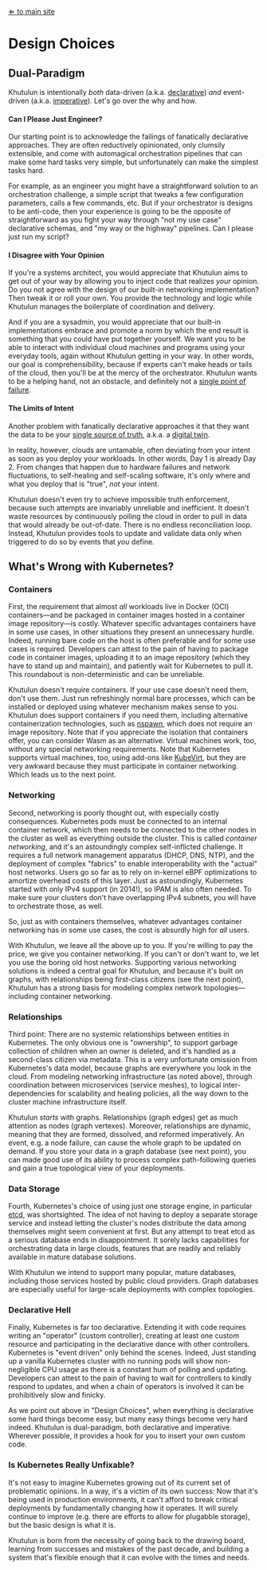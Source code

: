 [⇐ to main site](https://khutulun.org)

Design Choices
==============

Dual-Paradigm
-------------

Khutulun is intentionally *both* data-driven (a.k.a. [declarative](https://en.wikipedia.org/wiki/Declarative_programming)) *and* event-driven (a.k.a. [imperative](https://en.wikipedia.org/wiki/Imperative_programming)). Let's go over the why and how.

#### Can I Please Just Engineer?

Our starting point is to acknowledge the failings of fanatically declarative approaches. They are often reductively opinionated, only clumsily extensible, and come with automagical orchestration pipelines that can make some hard tasks very simple, but unfortunately can make the simplest tasks hard.

For example, as an engineer you might have a straightforward solution to an orchestration challenge, a simple script that tweaks a few configuration parameters, calls a few commands, etc. But if your orchestrator is designs to be anti-code, then your experience is going to be the opposite of straightforward as you fight your way through "not my use case" declarative schemas, and "my way or the highway" pipelines. Can I please just run my script?

#### I Disagree with Your Opinion

If you're a systems architect, you would appreciate that Khutulun aims to get out of your way by allowing you to inject code that realizes *your* opinion. Do you not agree with the design of our built-in networking implementation? Then tweak it or roll your own. You provide the technology and logic while Khutulun manages the boilerplate of coordination and delivery.

And if you are a sysadmin, you would appreciate that our built-in implementations embrace and promote a norm by which the end result is something that you could have put together yourself. We want you to be able to interact with individual cloud machines and programs using your everyday tools, again without Khutulun getting in your way. In other words, our goal is comprehensibility, because if experts can't make heads or tails of the cloud, then you'll be at the mercy of the orchestrator. Khutulun wants to be a helping hand, not an obstacle, and definitely not a [single point of failure](https://en.wikipedia.org/wiki/Single_point_of_failure).

#### The Limits of Intent

Another problem with fanatically declarative approaches it that they want the data to be your [single source of truth](https://en.wikipedia.org/wiki/Single_source_of_truth), a.k.a. a [digital twin](https://en.wikipedia.org/wiki/Digital_twin).

In reality, however, clouds are untamable, often deviating from your intent as soon as you deploy your workloads. In other words, Day 1 is already Day 2. From changes that happen due to hardware failures and network fluctuations, to self-healing and self-scaling software, it's only where and what you deploy that is "true", *not* your intent.

Khutulun doesn't even try to achieve impossible truth enforcement, because such attempts are invariably unreliable and inefficient. It doesn't waste resources by continuously polling the cloud in order to pull in data that would already be out-of-date. There is no endless reconciliation loop. Instead, Khutulun provides tools to update and validate data only when triggered to do so by events that *you* define.

What's Wrong with Kubernetes?
-----------------------------

### Containers

First, the requirement that almost *all* workloads live in Docker (OCI) containers—and be packaged in container images hosted in a container image repository—is costly. Whatever specific advantages containers have in some use cases, in other situations they present an unnecessary hurdle. Indeed, running bare code on the host is often preferable and for some use cases is required. Developers can attest to the pain of having to package code in container images, uploading it to an image repository (which they have to stand up and maintain), and patiently wait for Kubernetes to pull it. This roundabout is non-deterministic and can be unreliable.

Khutulun doesn't require containers. If your use case doesn't need them, don't use them. Just run refreshingly normal bare processes, which can be installed or deployed using whatever mechanism makes sense to you. Khutulun does support containers if you need them, including alternative containerization technologies, such as [nspawn](https://www.freedesktop.org/software/systemd/man/systemd-nspawn.html), which does not require an image repository. Note that if you appreciate the isolation that containers offer, you can consider Wasm as an alternative. Virtual machines work, too, without any special networking requirements. Note that Kubernetes supports virtual machines, too, using add-ons like [KubeVirt](https://kubevirt.io), but they are very awkward because they must participate in container networking. Which leads us to the next point.

### Networking

Second, networking is poorly thought out, with especially costly consequences. Kubernetes pods must be connected to an internal container network, which then needs to be connected to the other nodes in the cluster as well as everything outside the cluster. This is called *container networking*, and it's an astoundingly complex self-inflicted challenge. It requires a full network management apparatus (DHCP, DNS, NTP), and the deployment of complex "fabrics" to enable interoperability with the "actual" host networks. Users go so far as to rely on in-kernel eBPF optimizations to amortize overhead costs of this layer. Just as astoundingly, Kubernetes started with only IPv4 support (in 2014!), so IPAM is also often needed. To make sure your clusters don't have overlapping IPv4 subnets, you will have to orchestrate those, as well.

So, just as with containers themselves, whatever advantages container networking has in some use cases, the cost is absurdly high for *all* users.

With Khutulun, we leave all the above up to you. If you're willing to pay the price, we give you container networking. If you can't or don't want to, we let you use the boring old host networks. Supporting various networking solutions is indeed a central goal for Khutulun, and because it's built on graphs, with relationships being first-class citizens (see the next point), Khutulun has a strong basis for modeling complex network topologies—including container networking.

### Relationships

Third point: There are no systemic relationships between entities in Kubernetes. The only obvious one is "ownership", to support garbage collection of children when an owner is deleted, and it's handled as a second-class citizen via metadata. This is a very unfortunate omission from Kubernetes's data model, because graphs are everywhere you look in the cloud. From modeling networking infrastructure (as noted above), through coordination between microservices (service meshes), to logical inter-dependencies for scalability and healing policies, all the way down to the cluster machine infrastructure itself.

Khutulun *starts* with graphs. Relationships (graph edges) get as much attention as nodes (graph vertexes). Moreover, relationships are dynamic, meaning that they are formed, dissolved, and reformed imperatively. An event, e.g. a node failure, can cause the whole graph to be updated on demand. If you store your data in a graph database (see next point), you can made good use of its ability to process complex path-following queries and gain a true topological view of your
deployments.

### Data Storage

Fourth, Kubernetes's choice of using just one storage engine, in particular [etcd](https://etcd.io), was shortsighted. The idea of not having to deploy a separate storage service and instead letting the cluster's nodes distribute the data among themselves might seem convenient at first. But any attempt to treat etcd as a serious database ends in disappointment. It sorely lacks capabilities for orchestrating data in large clouds, features that are readily and reliably available in mature database solutions.

With Khutulun we intend to support many popular, mature databases, including those services hosted by public cloud providers. Graph databases are especially useful for large-scale deployments with complex topologies.

### Declarative Hell

Finally, Kubernetes is far too declarative. Extending it with code requires writing an "operator" (custom controller), creating at least one custom resource and participating in the declarative dance with other controllers. Kubernetes is "event driven" only behind the scenes. Indeed, Just standing up a vanilla Kubernetes cluster with no running pods will show non-negligible CPU usage as there is a constant hum of polling and updating. Developers can attest to the pain of having to wait for controllers to kindly respond to updates, and when a chain of operators is involved it can be prohibitively slow and finicky.

As we point out above in "Design Choices", when everything is declarative some hard things become easy, but many easy things become very hard indeed. Khutulun is dual-paradigm, both declarative and imperative. Wherever possible, it provides a hook for you to insert your own custom code.

### Is Kubernetes Really Unfixable?

It's not easy to imagine Kubernetes growing out of its current set of problematic opinions. In a way, it's a victim of its own success: Now that it's being used in production environments, it can't afford to break critical deployments by fundamentally changing how it operates. It will surely continue to improve (e.g. there are efforts to allow for plugabble storage), but the basic design is what it is.

Khutulun is born from the necessity of going back to the drawing board, learning from successes and mistakes of the past decade, and building a system that's flexible enough that it can evolve with the times and needs.
